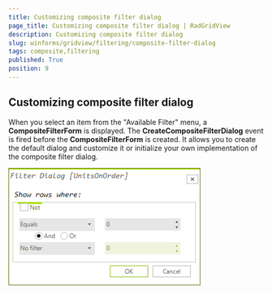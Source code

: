```yaml
---
title: Customizing composite filter dialog
page_title: Customizing composite filter dialog | RadGridView
description: Customizing composite filter dialog
slug: winforms/gridview/filtering/composite-filter-dialog
tags: composite,filtering
published: True
position: 9
---
```



## Customizing composite filter dialog

When you select an item from the "Available Filter" menu, a __CompositeFilterForm__ is displayed. The __CreateCompositeFilterDialog__ event is fired before the __CompositeFilterForm__ is created. It allows you to create the default dialog and customize it or initialize your own implementation of the composite filter dialog.

![gridview-filtering-composite-filter-dialog 001](images/gridview-filtering-composite-filter-dialog001.png)
